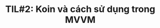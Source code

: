 ---
title: "TIL#2: Koin và cách sử dụng trong MVVM"
categories:
  - TodayILearned
tags:
  - til
  - kotlin
  - koin
  - mvvm
---